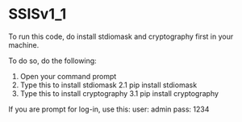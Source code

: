 # SSISv1_1
To run this code, do install stdiomask and cryptography first in your machine.

To do so, do the following:
  1. Open your command prompt
  2. Type this to install stdiomask
    2.1 pip install stdiomask
  3. Type this to install cryptography
    3.1 pip install cryptography

If you are prompt for log-in, use this:
  user: admin
  pass: 1234
